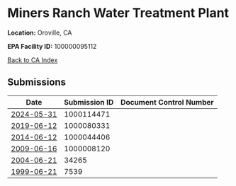 # Miners Ranch Water Treatment Plant

**Location:** Oroville, CA

**EPA Facility ID:** 100000095112

[Back to CA Index](../../index.md)

## Submissions

| Date | Submission ID | Document Control Number |
|------|--------------|-------------------------|
| [2024-05-31](submissions/1000114471.md) | 1000114471 |  |
| [2019-06-12](submissions/1000080331.md) | 1000080331 |  |
| [2014-06-12](submissions/1000044406.md) | 1000044406 |  |
| [2009-06-16](submissions/1000008120.md) | 1000008120 |  |
| [2004-06-21](submissions/34265.md) | 34265 |  |
| [1999-06-21](submissions/7539.md) | 7539 |  |
